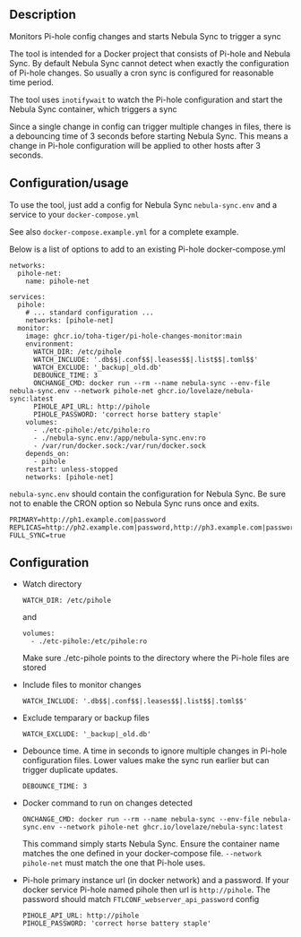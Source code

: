 ## Description

Monitors Pi-hole config changes and starts Nebula Sync to trigger a sync

The tool is intended for a Docker project that consists of Pi-hole and Nebula Sync. By default Nebula Sync cannot detect when exactly the configuration of Pi-hole changes. So usually a cron sync is configured for reasonable time period.

The tool uses `inotifywait` to watch the Pi-hole configuration and start the Nebula Sync container, which triggers a sync

Since a single change in config can trigger multiple changes in files, there is a debouncing time of 3 seconds before starting Nebula Sync. This means a change in Pi-hole configuration will be applied to other hosts after 3 seconds.

## Configuration/usage

To use the tool, just add a config for Nebula Sync `nebula-sync.env` and a service to your `docker-compose.yml`

See also `docker-compose.example.yml` for a complete example.

Below is a list of options to add to an existing Pi-hole docker-compose.yml
```
networks:
  pihole-net:
    name: pihole-net

services:
  pihole:
    # ... standard configuration ...
    networks: [pihole-net]
  monitor:
    image: ghcr.io/toha-tiger/pi-hole-changes-monitor:main
    environment:
      WATCH_DIR: /etc/pihole
      WATCH_INCLUDE: '.db$$|.conf$$|.leases$$|.list$$|.toml$$'
      WATCH_EXCLUDE: '_backup|_old.db'
      DEBOUNCE_TIME: 3
      ONCHANGE_CMD: docker run --rm --name nebula-sync --env-file nebula-sync.env --network pihole-net ghcr.io/lovelaze/nebula-sync:latest
      PIHOLE_API_URL: http://pihole
      PIHOLE_PASSWORD: 'correct horse battery staple'
    volumes:
      - ./etc-pihole:/etc/pihole:ro
      - ./nebula-sync.env:/app/nebula-sync.env:ro
      - /var/run/docker.sock:/var/run/docker.sock
    depends_on:
      - pihole
    restart: unless-stopped
    networks: [pihole-net]
```

`nebula-sync.env` should contain the configuration for Nebula Sync. Be sure not to enable the CRON option so Nebula Sync runs once and exits.

```
PRIMARY=http://ph1.example.com|password
REPLICAS=http://ph2.example.com|password,http://ph3.example.com|password
FULL_SYNC=true
```

## Configuration

- Watch directory
  ```
  WATCH_DIR: /etc/pihole
  ```

  and 
  ```
  volumes:
    - ./etc-pihole:/etc/pihole:ro
  ```

  Make sure ./etc-pihole points to the directory where the Pi-hole files are stored

- Include files to monitor changes

  ```
  WATCH_INCLUDE: '.db$$|.conf$$|.leases$$|.list$$|.toml$$'
  ```

- Exclude temparary or backup files

  ```
  WATCH_EXCLUDE: '_backup|_old.db'
  ```

- Debounce time. A time in seconds to ignore multiple changes in Pi-hole configuration files. Lower values make the sync run earlier but can trigger duplicate updates.
  ```
  DEBOUNCE_TIME: 3
  ```

- Docker command to run on changes detected

  ```
  ONCHANGE_CMD: docker run --rm --name nebula-sync --env-file nebula-sync.env --network pihole-net ghcr.io/lovelaze/nebula-sync:latest
  ```

  This command simply starts Nebula Sync. Ensure the container name matches the one defined in your docker-compose file. `--network pihole-net` must match the one that Pi-hole uses.

- Pi-hole primary instance url (in docker network) and a password. If your docker service Pi-hole named pihole then url is `http://pihole`. The password should match `FTLCONF_webserver_api_password` config
  ```
  PIHOLE_API_URL: http://pihole
  PIHOLE_PASSWORD: 'correct horse battery staple'
  ```
